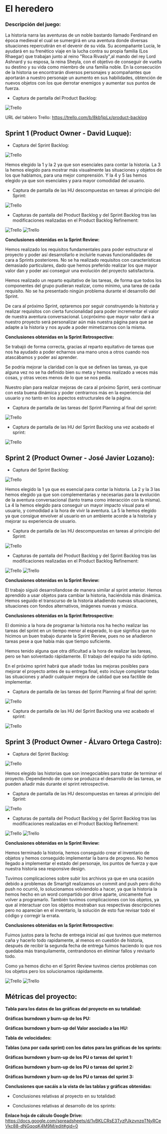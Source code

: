 # El heredero

### Descripción del juego:
La historia narra las aventuras de un noble bastardo llamado Ferdinand en época medieval el cual se sumergirá en una aventura donde diversas situaciones repercutirán en el devenir de su vida. Su acompañante Lucía, le ayudará en su frenético viaje en la lucha contra su propia familia (Los Rhaegar) que trabajan junto al reino "Roca Rivasly",al mando del rey Lord Ashnard y su esposa, la reina Sheyla, con el objetivo de conseguir de vuelta su destino y su vida como miembro de una familia noble. En la consecución de la historia se encontrarán diversos personajes y acompañantes que aportarán a nuestro personaje un aumento en sus habilidades, obtención de nuevos objetos con los que derrotar enemigos y aumentar sus puntos de fuerza.

- Captura de pantalla del Product Backlog:

![Trello](CapturaDA.PNG)

URL del tablero Trello: https://trello.com/b/8kb1jpLx/product-backlog

## Sprint 1 (Product Owner - David Luque):
- Captura del Sprint Backlog:

![Trello](sprintbacklog.PNG)

Hemos elegido la 1 y la 2 ya que son esenciales para contar la historia. La 3 la hemos elegido para mostrar más visualmente las situaciones y objetos de los que hablamos, para una mejor comprensión. Y la 4 y 5 las hemos elegido ya que son esenciales y para mayor comodidad del usuario.

- Captura de pantalla de las HU descompuestas en tareas al principio del Sprint:

![Trello](sp.PNG)

- Capturas de pantalla del Product Backlog y del Sprint Backlog tras las modificaciones realizadas en el Product Backlog Refinement:

![Trello](PB_PBR.jpg)
![Trello](SB_PBR.jpg)

**Conclusiones obtenidas en la Sprint Review:**

Hemos realizado los requisitos fundamentales para poder estructurar el proyecto y poder así desarrollarlo e incluirle nuevas funcionalidades de cara a Sprints posteriores. No se ha realizado requisitos con características demasiado particulares, dado que hemos preferido realizar los que mayor valor dan y poder así conseguir una evolución del proyecto satisfactoria.

Hemos realizado un reparto equitativo de las tareas, de forma que todos los componentes del grupo pudieran realizar, como mínimo, una tarea de cada requisito. No se ha presentado ningún problema durante el desarrollo del Sprint.

De cara al próximo Sprint, optaremos por seguir construyendo la historia y realizar requisitos con cierta funcionalidad para poder incrementar el valor de nuestra aventura conversacional. Locpróximo que mayor valor dará a nuestro proyecto será personalizar aún más nuestra página para que se adapte a la historia y nos ayude a poder mimetizarnos con la misma.

**Conclusiones obtenidas en la Sprint Retrospective:**

Se trabajó de forma correcta, gracias al reparto equitativo de tareas que nos ha ayudado a poder echarnos una mano unos a otros cuando nos atascábamos y poder así aprender. 

Se podría mejorar la claridad con la que se definen las tareas, ya que alguna vez no se ha definido bien su meta y hemos realizado a veces más cosas, y otras veces menos de lo que se nos pedía.

Nuestro plan para realizar mejoras de cara al próximo Sprint, será continuar con esta buena dinámica y poder centrarnos más en la experiencia del usuario y no tanto en los aspectos estructurales de la página.

- Captura de pantalla de las tareas del Sprint Planning al final del sprint:

![Trello](cap.JPG)

- Captura de pantalla de las HU del Sprint Backlog una vez acabado el sprint:

![Trello](cap2.JPG)

## Sprint 2 (Product Owner - José Javier Lozano):

- Captura del Sprint Backlog:

![Trello](SPRINT2_BACKLOG.jpg)

Hemos elegido la 1 ya que es esencial para contar la historia. La 2 y la 3 las hemos elegido ya que son complementarias y necesarias para la evolución de la aventura conversacional (tanto trama como interacción con la misma). La 4 la hemos elegido para conseguir un mayor impacto visual para el usuario, y comodidad a la hora de vivir la aventura. La 5 la hemos elegido ya que consigue envolver al usuario en un ambiente acorde a la historia y mejorar su experiencia de usuario.

- Captura de pantalla de las HU descompuestas en tareas al principio del Sprint:

![Trello](SPRINT2_HU.JPG)

- Capturas de pantalla del Product Backlog y del Sprint Backlog tras las modificaciones realizadas en el Product Backlog Refinement:

![Trello](PB_S2PBR.JPG)
![Trello](SP_S2PBR.JPG)

**Conclusiones obtenidas en la Sprint Review:**

El trabajo siguió desarrollandose de manera similar al sprint anterior. Hemos aprendido a usar objetos para cambiar la historia, haciéndola más dinámica. Hemos seguido el transcurso de la historia añadiendo nuevas situaciones, situaciones con fondos alternativos, imágenes nuevas y música. 

**Conclusiones obtenidas en la Sprint Retrospective:**

El dominio a la hora de programar la historia nos ha hecho realizar las tareas del sprint en un tiempo menor al esperado, lo que significa que no hicimos un buen trabajo durante la Sprint Review, pues no se añadieron tareas pese a que había más que tiempo suficiente.

Hemos tenido alguna que otra dificultad a la hora de realizar las tareas, pero se han solventado rápidamente. El trabajo del equipo ha sido óptimo. 

En el próximo sprint habrá que añadir todas las mejoras posibles para mejorar el proyecto antes de su entrega final, esto incluye completar todas las situaciones y añadir cualquier mejora de calidad que sea factible de implementar.

- Captura de pantalla de las tareas del Sprint Planning al final del sprint:

![Trello](SB_SP2F.JPG)

- Captura de pantalla de las HU del Sprint Backlog una vez acabado el sprint:

![Trello](HU_SP2F.JPG)

## Sprint 3 (Product Owner - ÁLvaro Ortega Castro):

- Captura del Sprint Backlog:

![Trello](BacklogS3.PNG)

Hemos elegido las historias que son innegociables para tratar de terminar el proyecto. Dependiendo de como se produzca el desarrollo de las tareas, se pueden añadir más durante el sprint retrospective.

- Captura de pantalla de las HU descompuestas en tareas al principio del Sprint:

![Trello](CapturaS3.PNG)

- Capturas de pantalla del Product Backlog y del Sprint Backlog tras las modificaciones realizadas en el Product Backlog Refinement:

![Trello](CapturaS3.PNG)
![Trello](BacklogS3.PNG)


**Conclusiones obtenidas en la Sprint Review:**

Hemos terminado la historia, hemos conseguido crear el inventario de objetos y hemos conseguido implementar la barra de progreso.
No hemos llegado a implementar el estado del personaje, los puntos de fuerza y que nuestra historia sea responsive design.

Tuvimos complicaciones sobre subir los archivos ya que en una ocasión debido a problemas de Smartgit realizamos un commit and push pero dicho push no ocurrió, lo solucionamos volviendolo a hacer, ya que la historia la hemos hecho en un word compartido por drive aparte, únicamente fue volver a programarlo. 
También tuvimos complicaciones con los objetos, ya que al interactuar con los objetos mostraban sus respectivas descripciones pero no aparecían en el inventario, la solución de esto fue revisar todo el código y corregir la errata.


**Conclusiones obtenidas en la Sprint Retrospective:**

Fuimos justos para la fecha de entrega inicial así que tuvimos que meternos caña y hacerlo todo rapidamente, al menos en cuestión de historia, después de recibir la segunda fecha de entrega fuimos haciendo lo que nos quedaba más tranquilamente, centrandonos en eliminar fallos y revisarlo todo.

Como ya hemos dicho en el Sprint Review tuvimos ciertos problemas con los objetos pero los solucionamos rápidamente.



![Trello](sprintbacklog3.PNG)
![Trello](historiaususprint.PNG)

## Métricas del proyecto:

**Tabla para los datos de las gráficas del proyecto en su totalidad:**

**Gráficas burndown y burn-up de los PU:**

**Gráficas burndown y burn-up del Valor asociado a las HU:**

**Tabla de velocidades:**

**Tablas (una por cada sprint) con los datos para las gráficas de los sprints:**

**Gráficas burndown y burn-up de los PU o tareas del sprint 1:**

**Gráficas burndown y burn-up de los PU o tareas del sprint 2:**

**Gráficas burndown y burn-up de los PU o tareas del sprint 3:**

**Conclusiones que sacáis a la vista de las tablas y gráficas obtenidas:**

- Conclusiones relativas al proyecto en su totalidad:

- Conclusiones relativas al desarrollo de los sprints:

**Enlace hoja de cálculo Google Drive:**
https://docs.google.com/spreadsheets/d/1vBKLCRsE3TyzPJkzvnzpTNyRCeVkc88-dNGqoqK4M9M/edit#gid=0



